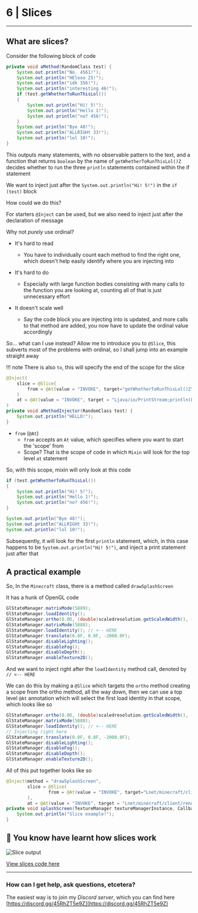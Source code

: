 # 6 | Slices
* * *

## What are slices?

Consider the following block of code
```java linenums="1"
private void aMethod(RandomClass test) {
    System.out.println("No. 4561!");
    System.out.println("HElooo 25!");
    System.out.println("idk 356!");
    System.out.println("interesting 46!");
    if (test.getWhetherToRunThisLol())
    {
        System.out.println("Hi! 5!");
        System.out.println("Hello 1!");
        System.out.println("no? 456!");
    }
    System.out.println("Bye 48!");
    System.out.println("ALLRIGHt 33!");
    System.out.println("lol 10!");
}
```

This outputs many statements, with no observable pattern to the text, and a function that returns `boolean` by the name of `getWhetherToRunThisLol()Z` decides whether to run the three `println` statements contained within the if statement

We want to inject just after the `System.out.println("Hi! 5!")` in the `if (test)` block

How could we do this?

For starters `@Inject` can be used, but we also need to inject just after the declaration of message

Why not *purely* use ordinal?

- It's hard to read
    - You have to individually count each method to find the right one, which doesn't help easily identify where you are injecting into

- It's hard to do
    - Especially with large function bodies consisting with many calls to the function you are looking at, counting all of that is just unnecessary effort

- It doesn't scale well
    - Say the code block you are injecting into is updated, and more calls to that method are added, you now have to update the ordinal value accordingly

So... what can I use instead?
Allow me to introduce you to `@Slice`, this subverts most of the problems with ordinal, so I shall jump into an example straight away

!!! note
    There is also `to`, this will specify the end of the scope for the slice

```java linenums="1"
@Inject(
    slice = @Slice(
        from = @At(value = "INVOKE", target="getWhetherToRunThisLol()Z")
    )
    at = @At(value = "INVOKE", target = "Ljava/io/PrintStream;println(Ljava/lang/String;I)V")
)
private void aMethodInjector(RandomClass test) {
    System.out.println("HELLO!");
}
```

- `from` (`@At`)
    - `from` accepts an `At` value, which specifies where you want to start the 'scope' from
    - Scope? That is the scope of code in which `Mixin` will look for the top level `at` statement

So, with this scope, mixin will only look at this code

```java linenums="1"
if (test.getWhetherToRunThisLol())
{
    System.out.println("Hi! 5!");
    System.out.println("Hello 1!");
    System.out.println("no? 456!");
}

System.out.println("Bye 48!");
System.out.println("ALLRIGHt 33!");
System.out.println("lol 10!");
```

Subsequently, it will look for the first `println` statement, which, in this case happens to be `System.out.println("Hi! 5!")`, and inject a print statement just after that

## A practical example
So, In the `Minecraft` class, there is a method called `drawSplashScreen`

It has a hunk of OpenGL code

```java linenums="1"
GlStateManager.matrixMode(5889);
GlStateManager.loadIdentity();
GlStateManager.ortho(0.0D, (double)scaledresolution.getScaledWidth(), (double)scaledresolution.getScaledHeight(), 0.0D, 1000.0D, 3000.0D);
GlStateManager.matrixMode(5888);
GlStateManager.loadIdentity(); // <-- HERE
GlStateManager.translate(0.0F, 0.0F, -2000.0F);
GlStateManager.disableLighting();
GlStateManager.disableFog();
GlStateManager.disableDepth();
GlStateManager.enableTexture2D();
```

And we want to inject right after the `loadIdentity` method call, denoted by `// <-- HERE`

We can do this by making a `@Slice` which targets the `ortho` method creating a scope from the ortho method, all the way down, then we can use a top level `@At` annotation which will select the first load identity in that scope, which looks like so
```java linenums="1"
GlStateManager.ortho(0.0D, (double)scaledresolution.getScaledWidth(), (double)scaledresolution.getScaledHeight(), 0.0D, 1000.0D, 3000.0D); // Scope start
GlStateManager.matrixMode(5888);
GlStateManager.loadIdentity(); // <-- HERE
// Injecting right here
GlStateManager.translate(0.0F, 0.0F, -2000.0F);
GlStateManager.disableLighting();
GlStateManager.disableFog();
GlStateManager.disableDepth();
GlStateManager.enableTexture2D();
```

All of this put together looks like so

```java linenums="1"
@Inject(method = "drawSplashScreen",
        slice = @Slice(
                from = @At(value = "INVOKE", target="Lnet/minecraft/client/renderer/GlStateManager;ortho(DDDDDD)V")
        ),
        at = @At(value = "INVOKE", target = "Lnet/minecraft/client/renderer/GlStateManager;loadIdentity()V", ordinal = 0))
private void splashScreen(TextureManager textureManagerInstance, CallbackInfo ci) throws LWJGLException {
    System.out.println("Slice example!");
}
```

## 🥳 You know have learnt how slices work

![Slice output](../../res/SL_SLICE_OUTPUT.png)

[View slices code here](https://github.com/SkidKit/MixinClientTutorial)
* * *

### How can I get help, ask questions, etcetera?
The easiest way is to join my *Discord server*, which you can find here
[https://discord.gg/45RhZT5e9Z](https://discord.gg/45RhZT5e9Z)
